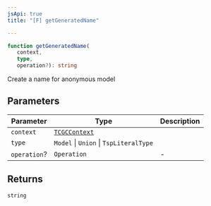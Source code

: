 ```yaml
---
jsApi: true
title: "[F] getGeneratedName"

---
```

```ts
function getGeneratedName(
   context, 
   type, 
   operation?): string
```

Create a name for anonymous model

## Parameters

| Parameter | Type | Description |
| ------ | ------ | ------ |
| `context` | [`TCGCContext`](../interfaces/TCGCContext.md) |  |
| `type` | `Model` \| `Union` \| `TspLiteralType` |  |
| `operation`? | `Operation` | - |

## Returns

`string`

